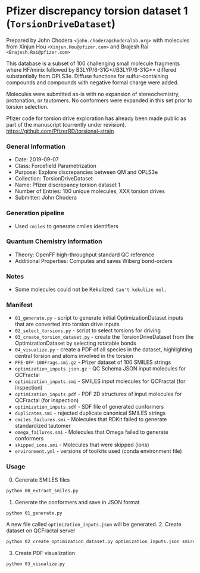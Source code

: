 # Pfizer discrepancy torsion dataset 1 (`TorsionDriveDataset`)

Prepared by John Chodera `<john.chodera@choderalab.org>` with molecules from Xinjun Hou `<Xinjun.Hou@pfizer.com>` and Brajesh Rai `<Brajesh.Rai@pfizer.com>`

This database is a subset of 100 challenging small molecule fragments where HF/minix followed by B3LYP/6-31G*//B3LYP/6-31G** differed substantially from OPLS3e.
Diffuse functions for sulfur-containing compounds and compounds with negative formal charge were added.

Molecules were submitted as-is with no expansion of stereochemistry, protonation, or tautomers.
No conformers were expanded in this set prior to torsion selection.

Pfizer code for torsion drive exploration has already been made public as part of the manuscript (currently under revision).
https://github.com/PfizerRD/torsional-strain

### General Information

 - Date: 2019-09-07
 - Class: Forcefield Parametrization
 - Purpose: Explore discrepancies between QM and OPLS3e
 - Collection: TorsionDriveDataset
 - Name: Pfizer discrepancy torsion dataset 1
 - Number of Entries: 100 unique molecules, XXX torsion drives
 - Submitter: John Chodera

### Generation pipeline

 - Used `cmiles` to generate cmiles identifiers

### Quantum Chemistry Information

 - Theory: OpenFF high-throughput standard QC reference
 - Additional Properties: Computes and saves Wiberg bond-orders

### Notes

 - Some molecules could not be Kekulized: `Can't kekulize mol.`

### Manifest

 - `01_generate.py` - script to generate initial OptimizationDataset inputs that are converted into torsion drive inputs
 - `02_select_torsions.py` - script to select torsions for driving
 - `03_create_torsion_dataset.py` - create the TorsionDriveDataset from the OptimizationDataset by selecting rotatable bonds
 - `04_visualize.py` - create a PDF of all species in the dataset, highlighting central torsion and atoms involved in the torsion
 - `PFE-OFF-100Frags.smi.gz` - Pfizer dataset of 100 SMILES strings
 - `optimization_inputs.json.gz` - QC Schema JSON input molecules for QCFractal
 - `optimization_inputs.smi` - SMILES input molecules for QCFractal (for inspection)
 - `optimization_inputs.pdf` - PDF 2D structures of input molecules for QCFractal (for inspection)
 - `optimization_inputs.sdf` - SDF file of generated conformers
 - `duplicates.smi` - rejected duplicate canonical SMILES strings
 - `cmiles_failures.smi` - Molecules that RDKit failed to generate standardized tautomer
 - `omega_failures.smi` - Molecules that Omega failed to generate conformers
 - `skipped_ions.smi` - Molecules that were skipped (ions)
 - `environment.yml` - versions of toolkits used (conda environment file)

### Usage

0. Generate SMILES files
```bash
python 00_extract_smiles.py
```
1. Generate the conformers and save in JSON format
```bash
python 01_generate.py
```
A new file called `optimization_inputs.json` will be generated.
2. Create dataset on QCFractal server
```bash
python 02_create_optimization_dataset.py optimization_inputs.json smirnoff_coverage client_config.yaml
```
3. Create PDF visualization
```bash
python 03_visualize.py
```
